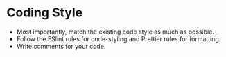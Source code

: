 # Coding Style

- Most importantly, match the existing code style as much as possible.
- Follow the ESlint rules for code-styling and Prettier rules for formatting
- Write comments for your code.
